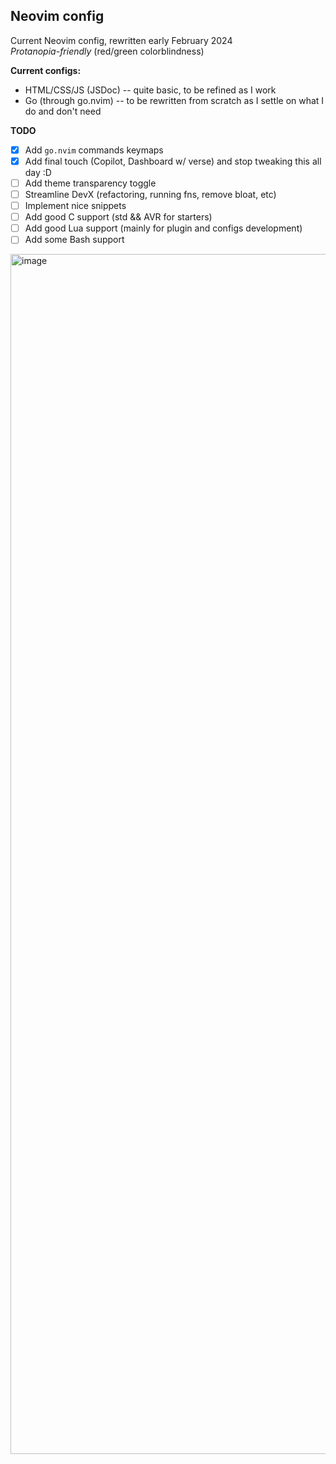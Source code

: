 ## Neovim config

Current Neovim config, rewritten early February 2024  
*Protanopia-friendly* (red/green colorblindness)

**Current configs:**
- HTML/CSS/JS (JSDoc) -- quite basic, to be refined as I work
- Go (through go.nvim) -- to be rewritten from scratch as I settle on what I do and don't need

**TODO**
- [x] Add `go.nvim` commands keymaps
- [x] Add final touch (Copilot, Dashboard w/ verse) and stop tweaking this all day :D
- [ ] Add theme transparency toggle
- [ ] Streamline DevX (refactoring, running fns, remove bloat, etc)
- [ ] Implement nice snippets
- [ ] Add good C support (std && AVR for starters)
- [ ] Add good Lua support (mainly for plugin and configs development)
- [ ] Add some Bash support

<img width="1920" alt="image" src="https://github.com/zyriab/dotfiles/assets/2111910/28087a9a-397c-48c5-b616-c8e744f36caf">
